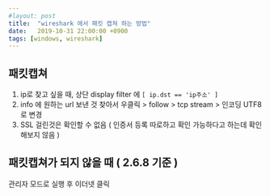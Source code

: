 ```yaml
---
#layout: post
title:  "wireshark 에서 패킷 캡쳐 하는 방법"
date:   2019-10-31 22:00:00 +0900
tags: [windows, wireshark]
---
```

## 패킷캡쳐

1.  ip로 찾고 싶을 때, 상단 display filter 에 `[ ip.dst == 'ip주소' ]`
2.  info 에 원하는 url 보낸 것 찾아서 우클릭 > follow > tcp stream > 인코딩 UTF8로 변경
3.  SSL 걸린것은 확인할 수 없음 ( 인증서 등록 따로하고 확인 가능하다고 하는데 확인해보지 않음 )

## 패킷캡쳐가 되지 않을 때 ( 2.6.8 기준 )

관리자 모드로 실행 후 이더넷 클릭
